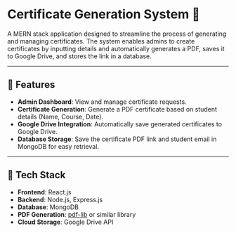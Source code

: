 # Certificate Generation System 📜

A MERN stack application designed to streamline the process of generating and managing certificates. The system enables admins to create certificates by inputting details and automatically generates a PDF, saves it to Google Drive, and stores the link in a database.

---

## 🌟 Features

- **Admin Dashboard**: View and manage certificate requests.
- **Certificate Generation**: Generate a PDF certificate based on student details (Name, Course, Date).
- **Google Drive Integration**: Automatically save generated certificates to Google Drive.
- **Database Storage**: Save the certificate PDF link and student email in MongoDB for easy retrieval.

---

## 🚀 Tech Stack

- **Frontend**: React.js
- **Backend**: Node.js, Express.js
- **Database**: MongoDB
- **PDF Generation**: [pdf-lib](https://www.npmjs.com/package/pdf-lib) or similar library
- **Cloud Storage**: Google Drive API
